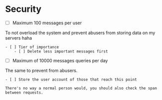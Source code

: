 # Security

- [ ] Maximum 100 messages per user

To not overload the system and prevent abusers from storing data on my servers haha

    - [ ] Tier of importance
        - [ ] Delete less important messages first

- [ ] Maximum of 10000 messages queries per day

The same to prevent from abusers.

    - [ ] Store the user account of those that reach this point
    
    There's no way a normal person would, you should also check the span between requests.
